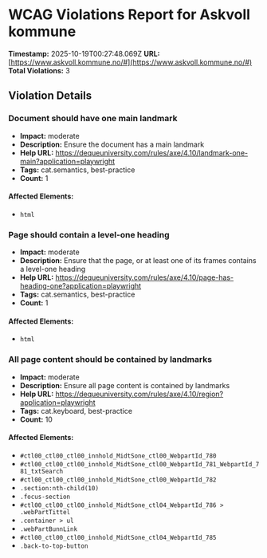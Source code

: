 # WCAG Violations Report for Askvoll kommune

**Timestamp:** 2025-10-19T00:27:48.069Z
**URL:** [https://www.askvoll.kommune.no/#](https://www.askvoll.kommune.no/#)
**Total Violations:** 3

## Violation Details

### Document should have one main landmark

- **Impact:** moderate
- **Description:** Ensure the document has a main landmark
- **Help URL:** https://dequeuniversity.com/rules/axe/4.10/landmark-one-main?application=playwright
- **Tags:** cat.semantics, best-practice
- **Count:** 1

#### Affected Elements:

- `html`

### Page should contain a level-one heading

- **Impact:** moderate
- **Description:** Ensure that the page, or at least one of its frames contains a level-one heading
- **Help URL:** https://dequeuniversity.com/rules/axe/4.10/page-has-heading-one?application=playwright
- **Tags:** cat.semantics, best-practice
- **Count:** 1

#### Affected Elements:

- `html`

### All page content should be contained by landmarks

- **Impact:** moderate
- **Description:** Ensure all page content is contained by landmarks
- **Help URL:** https://dequeuniversity.com/rules/axe/4.10/region?application=playwright
- **Tags:** cat.keyboard, best-practice
- **Count:** 10

#### Affected Elements:

- `#ctl00_ctl00_ctl00_innhold_MidtSone_ctl00_WebpartId_780`
- `#ctl00_ctl00_ctl00_innhold_MidtSone_ctl00_WebpartId_781_WebpartId_781_txtSearch`
- `#ctl00_ctl00_ctl00_innhold_MidtSone_ctl00_WebpartId_782`
- `.section:nth-child(10)`
- `.focus-section`
- `#ctl00_ctl00_ctl00_innhold_MidtSone_ctl04_WebpartId_786 > .webPartTittel`
- `.container > ul`
- `.webPartBunnLink`
- `#ctl00_ctl00_ctl00_innhold_MidtSone_ctl04_WebpartId_785`
- `.back-to-top-button`
